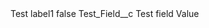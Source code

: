<?xml version="1.0" encoding="UTF-8"?>
<CustomMetadata xmlns="http://soap.sforce.com/2006/04/metadata" xmlns:xsi="http://www.w3.org/2001/XMLSchema-instance" xmlns:xsd="http://www.w3.org/2001/XMLSchema">
    <label>Test label1</label>
    <protected>false</protected>
    <values>
        <field>Test_Field__c</field>
        <value xsi:type="xsd:string">Test field Value</value>
    </values>
</CustomMetadata>

